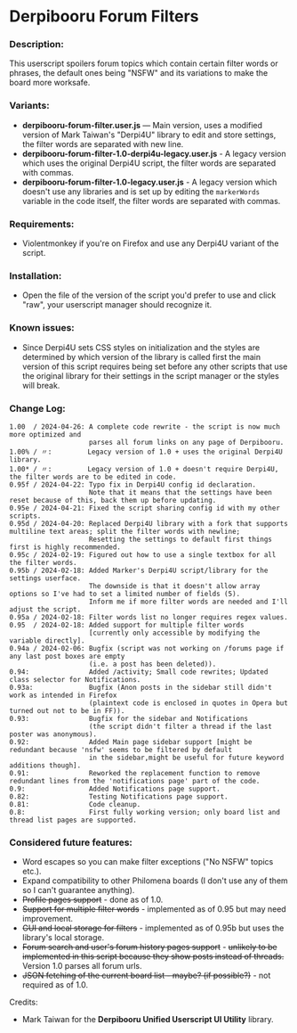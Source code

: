 # Derpibooru Forum Filters

### Description:
This userscript spoilers forum topics which contain certain filter words or phrases, the default ones being "NSFW" and its variations to make the board more worksafe.

### Variants:

- **derpibooru-forum-filter.user.js** — Main version, uses a modified version of Mark Taiwan's "Derpi4U" library to edit and store settings, the filter words are separated with new line.
- **derpibooru-forum-filter-1.0-derpi4u-legacy.user.js** - A legacy version which uses the original Derpi4U script, the filter words are separated with commas.
- **derpibooru-forum-filter-1.0-legacy.user.js** - A legacy version which doesn't use any libraries and is set up by editing the `markerWords` variable in the code itself, the filter words are separated with commas.

### Requirements:
- Violentmonkey if you're on Firefox and use any Derpi4U variant of the script.

### Installation:

- Open the file of the version of the script you'd prefer to use and click "raw", your userscript manager should recognize it.

### Known issues:

- Since Derpi4U sets CSS styles on initialization and the styles are determined by which version of the library is called first the main version of this script requires being set before any other scripts that use the original library for their settings in the script manager or the styles will break.

### Change Log:
```
1.00  / 2024-04-26: A complete code rewrite - the script is now much more optimized and
                    parses all forum links on any page of Derpibooru.
1.00% / 〃:         Legacy version of 1.0 + uses the original Derpi4U library.
1.00* / 〃:         Legacy version of 1.0 + doesn't require Derpi4U, the filter words are to be edited in code.
0.95f / 2024-04-22: Typo fix in Derpi4U config id declaration.
                    Note that it means that the settings have been reset because of this, back them up before updating.
0.95e / 2024-04-21: Fixed the script sharing config id with my other scripts.
0.95d / 2024-04-20: Replaced Derpi4U library with a fork that supports multiline text areas; split the filter words with newline;
                    Resetting the settings to default first things first is highly recommended.
0.95c / 2024-02-19: Figured out how to use a single textbox for all the filter words.
0.95b / 2024-02-18: Added Marker's Derpi4U script/library for the settings userface.
                    The downside is that it doesn't allow array options so I've had to set a limited number of fields (5).
                    Inform me if more filter words are needed and I'll adjust the script.
0.95a / 2024-02-18: Filter words list no longer requires regex values.
0.95  / 2024-02-18: Added support for multiple filter words
                    [currently only accessible by modifying the variable directly].
0.94a / 2024-02-06: Bugfix (script was not working on /forums page if any last post boxes are empty
                    (i.e. a post has been deleted)).
0.94:               Added /activity; Small code rewrites; Updated class selector for Notifications.
0.93a:              Bugfix (Anon posts in the sidebar still didn't work as intended in Firefox
                    (plaintext code is enclosed in quotes in Opera but turned out not to be in FF)).
0.93:               Bugfix for the sidebar and Notifications
                    (the script didn't filter a thread if the last poster was anonymous).
0.92:               Added Main page sidebar support [might be redundant because 'nsfw' seems to be filtered by default
                    in the sidebar,might be useful for future keyword additions though].
0.91:               Reworked the replacement function to remove redundant lines from the 'notifications page' part of the code.
0.9:                Added Notifications page support.
0.82:               Testing Notifications page support.
0.81:               Code cleanup.
0.8:                First fully working version; only board list and thread list pages are supported.
```

### Considered future features:
- Word escapes so you can make filter exceptions ("No NSFW" topics etc.).
- Expand compatibility to other Philomena boards (I don't use any of them so I can't guarantee anything).
- ~~Profile pages support~~ - done as of 1.0.
- ~~Support for multiple filter words~~ - implemented as of 0.95 but may need improvement.
- ~~GUI and local storage for filters~~ - implemented as of 0.95b but uses the library's local storage.
- ~~Forum search and user's forum history pages support~~ - ~~unlikely to be implemented in this script because they show posts instead of threads.~~ Version 1.0 parses all forum urls.
- ~~JSON fetching of the current board list - maybe? (if possible?)~~ - not required as of 1.0.

Credits:
- Mark Taiwan for the **Derpibooru Unified Userscript UI Utility** library.
